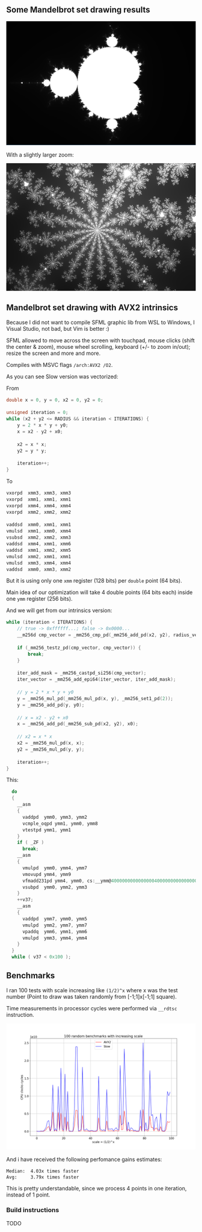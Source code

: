 ## Some Mandelbrot set drawing results

![Tests visualization](img/Screenshot_4.png)

With a slightly larger zoom:

![Tests visualization](img/Screenshot_1.png)


## Mandelbrot set drawing with AVX2 intrinsics

Because I did not want to compile SFML graphic lib from WSL to Windows, I Visual Studio, not bad, but Vim is better :)

SFML allowed to move across the screen with touchpad, mouse clicks (shift the center & zoom), mouse wheel scrolling, keyboard (+/- to zoom in/out); resize the screen and more and more.

Compiles with MSVC flags `/arch:AVX2 /O2`.

As you can see Slow version was vectorized:

From
```c
double x = 0, y = 0, x2 = 0, y2 = 0;

unsigned iteration = 0;
while (x2 + y2 <= RADIUS && iteration < ITERATIONS) {
    y = 2 * x * y + y0;
    x = x2 - y2 + x0;

    x2 = x * x;
    y2 = y * y;

    iteration++;
}
```

To

```c
vxorpd  xmm3, xmm3, xmm3
vxorpd  xmm1, xmm1, xmm1
vxorpd  xmm4, xmm4, xmm4
vxorpd  xmm2, xmm2, xmm2

vaddsd  xmm0, xmm1, xmm1
vmulsd  xmm1, xmm0, xmm4
vsubsd  xmm2, xmm2, xmm3
vaddsd  xmm4, xmm1, xmm6
vaddsd  xmm1, xmm2, xmm5
vmulsd  xmm2, xmm1, xmm1
vmulsd  xmm3, xmm4, xmm4
vaddsd  xmm0, xmm3, xmm2
```

But it is using only one `xmm` register (128 bits) per `double` point (64 bits).

Main idea of our optimization will take 4 double points (64 bits each) inside one `ymm` register (256 bits).

And we will get from our intrinsics version:
```c
while (iteration < ITERATIONS) {
    // true -> 0xffffff...; false -> 0x0000... 
    __m256d cmp_vector = _mm256_cmp_pd(_mm256_add_pd(x2, y2), radius_vector, _CMP_LE_OQ);

    if (_mm256_testz_pd(cmp_vector, cmp_vector)) {
        break;
    }
    
    iter_add_mask = _mm256_castpd_si256(cmp_vector);
    iter_vector = _mm256_add_epi64(iter_vector, iter_add_mask);

    // y = 2 * x * y + y0
    y = _mm256_mul_pd(_mm256_mul_pd(x, y), _mm256_set1_pd(2));
    y = _mm256_add_pd(y, y0);
    
    // x = x2 - y2 + x0
    x = _mm256_add_pd(_mm256_sub_pd(x2, y2), x0);

    // x2 = x * x
    x2 = _mm256_mul_pd(x, x);
    y2 = _mm256_mul_pd(y, y);

    iteration++;
}
```

This:

```c
  do
  {
    __asm
    {
      vaddpd  ymm0, ymm3, ymm2
      vcmple_oqpd ymm1, ymm0, ymm8
      vtestpd ymm1, ymm1
    }
    if ( _ZF )
      break;
    __asm
    {
      vmulpd  ymm0, ymm4, ymm7
      vmovupd ymm4, ymm9
      vfmadd231pd ymm4, ymm0, cs:__ymm@4000000000000000400000000000000040000000000000004000000000000000
      vsubpd  ymm0, ymm2, ymm3
    }
    ++v37;
    __asm
    {
      vaddpd  ymm7, ymm0, ymm5
      vmulpd  ymm2, ymm7, ymm7
      vpaddq  ymm6, ymm1, ymm6
      vmulpd  ymm3, ymm4, ymm4
    }
  }
  while ( v37 < 0x100 );
```

## Benchmarks

I ran 100 tests with scale increasing like `(1/2)^x` where x was the test number (Point to draw was taken randomly from [-1;1]x[-1;1] square).

Time measurements in processor cycles were performed via `__rdtsc` instruction.

![Tests visualization](img/graph2.png)

And i have received the following perfomance gains estimates:

```
Median:  4.03x times faster
Avg:     3.79x times faster
```

This is pretty understandable, since we process 4 points in one iteration, instead of 1 point.


### Build instructions

TODO
